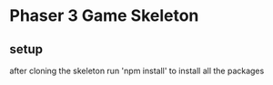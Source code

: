 # Phaser 3 Game Skeleton

## setup
after cloning the skeleton run 'npm install' to install all the packages